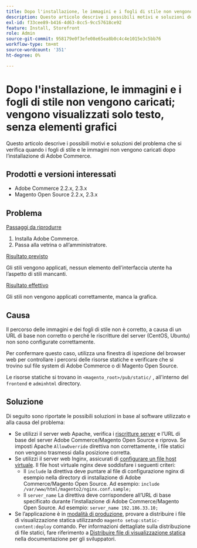 ```yaml
---
title: Dopo l'installazione, le immagini e i fogli di stile non vengono caricati; vengono visualizzati solo testo, senza elementi grafici
description: Questo articolo descrive i possibili motivi e soluzioni del problema che si verifica quando i fogli di stile e le immagini non vengono caricati dopo l’installazione di Adobe Commerce.
exl-id: f33cee89-b416-4d63-8cc5-9cc57618ce92
feature: Install, Storefront
role: Admin
source-git-commit: 958179e0f3efe08e65ea8b0c4c4e1015e3c5bb76
workflow-type: tm+mt
source-wordcount: '351'
ht-degree: 0%

---
```


# Dopo l&#39;installazione, le immagini e i fogli di stile non vengono caricati; vengono visualizzati solo testo, senza elementi grafici

Questo articolo descrive i possibili motivi e soluzioni del problema che si verifica quando i fogli di stile e le immagini non vengono caricati dopo l’installazione di Adobe Commerce.

## Prodotti e versioni interessati

* Adobe Commerce 2.2.x, 2.3.x
* Magento Open Source 2.2.x, 2.3.x

## Problema

<u>Passaggi da riprodurre</u>

1. Installa Adobe Commerce.
1. Passa alla vetrina o all’amministratore.

<u>Risultato previsto</u>

Gli stili vengono applicati, nessun elemento dell’interfaccia utente ha l’aspetto di stili mancanti.

<u>Risultato effettivo</u>

Gli stili non vengono applicati correttamente, manca la grafica.

## Causa

Il percorso delle immagini e dei fogli di stile non è corretto, a causa di un URL di base non corretto o perché le riscritture del server (CentOS, Ubuntu) non sono configurate correttamente.

Per confermare questo caso, utilizza una finestra di ispezione del browser web per controllare i percorsi delle risorse statiche e verificare che si trovino sul file system di Adobe Commerce o di Magento Open Source.

Le risorse statiche si trovano in `<magento_root>/pub/static/` , all&#39;interno del `frontend` e `adminhtml` directory.

## Soluzione

Di seguito sono riportate le possibili soluzioni in base al software utilizzato e alla causa del problema:

* Se utilizzi il server web Apache, verifica i [riscritture server](https://devdocs.magento.com/guides/v2.3/install-gde/prereq/apache.html#apache-help-rewrite) e l’URL di base del server Adobe Commerce/Magento Open Source e riprova. Se imposti Apache `AllowOverride` direttiva non correttamente, i file statici non vengono trasmessi dalla posizione corretta.
* Se utilizzi il server web Inginx, assicurati di [configurare un file host virtuale](https://devdocs.magento.com/guides/v2.3/install-gde/prereq/nginx.html#configure-nginx-ubuntu). Il file host virtuale nginx deve soddisfare i seguenti criteri:
   * Il `include` la direttiva deve puntare al file di configurazione nginx di esempio nella directory di installazione di Adobe Commerce/Magento Open Source. Ad esempio:    `include /var/www/html/magento2/nginx.conf.sample;`
   * Il `server_name` La direttiva deve corrispondere all’URL di base specificato durante l’installazione di Adobe Commerce/Magento Open Source. Ad esempio: `server_name 192.186.33.10;`
* Se l’applicazione è in [modalità di produzione](https://devdocs.magento.com/guides/v2.3/config-guide/bootstrap/magento-modes.html#production-mode), provare a distribuire i file di visualizzazione statica utilizzando `magento setup:static-content:deploy` comando. Per informazioni dettagliate sulla distribuzione di file statici, fare riferimento a [Distribuire file di visualizzazione statica](https://devdocs.magento.com/guides/v2.3/install-gde/install/cli/install-cli-subcommands-maint.html) nella documentazione per gli sviluppatori.
